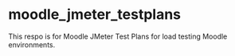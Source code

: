 # moodle_jmeter_testplans
This respo is for Moodle JMeter Test Plans for load testing Moodle environments.

